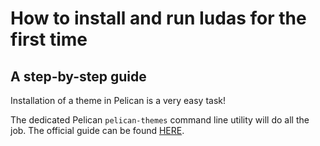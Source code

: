 # How to install and run Iudas for the first time

## A step-by-step guide

Installation of a theme in Pelican is a very easy task!

The dedicated Pelican `pelican-themes` command line utility will do all the job. The official guide can be found [HERE](https://docs.getpelican.com/en/latest/pelican-themes.html).
